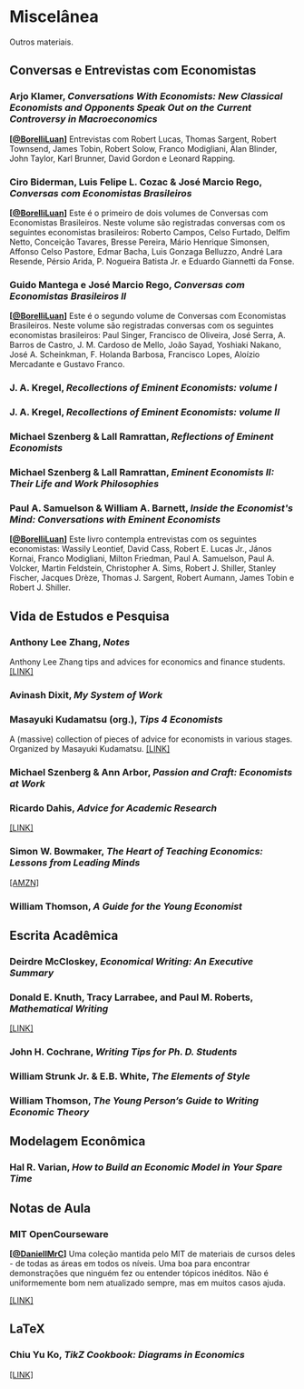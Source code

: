 # Miscelânea

Outros materiais.



## Conversas e Entrevistas com Economistas

### Arjo Klamer, *Conversations With Economists: New Classical Economists and Opponents Speak Out on the Current Controversy in Macroeconomics*
**[[@BorelliLuan](https://twitter.com/BorelliLuan)]** Entrevistas com Robert Lucas, Thomas Sargent, Robert Townsend, James Tobin, Robert Solow, Franco Modigliani, Alan Blinder, John Taylor, Karl Brunner, David Gordon e Leonard Rapping.

### Ciro Biderman, Luis Felipe L. Cozac & José Marcio Rego, *Conversas com Economistas Brasileiros*
**[[@BorelliLuan](https://twitter.com/BorelliLuan)]** Este é o primeiro de dois volumes de Conversas com Economistas Brasileiros. Neste volume são registradas conversas com os seguintes economistas brasileiros: Roberto Campos, Celso Furtado, Delfim Netto, Conceição Tavares, Bresse Pereira, Mário Henrique Simonsen, Affonso Celso Pastore, Edmar Bacha, Luis Gonzaga Belluzzo, André Lara Resende, Pérsio Arida, P. Nogueira Batista Jr. e Eduardo Giannetti da Fonse.

### Guido Mantega e José Marcio Rego, *Conversas com Economistas Brasileiros II*
**[[@BorelliLuan](https://twitter.com/BorelliLuan)]** Este é o segundo volume de Conversas com Economistas Brasileiros. Neste volume são registradas conversas com os seguintes economistas brasileiros: Paul Singer, Francisco de Oliveira, José Serra, A. Barros de Castro, J. M. Cardoso de Mello, João Sayad, Yoshiaki Nakano, José A. Scheinkman, F. Holanda Barbosa, Francisco Lopes, Aloízio Mercadante e Gustavo Franco.

### J. A. Kregel, *Recollections of Eminent Economists: volume I*
### J. A. Kregel, *Recollections of Eminent Economists: volume II*

### Michael Szenberg & Lall Ramrattan, *Reflections of Eminent Economists*
### Michael Szenberg & Lall Ramrattan, *Eminent Economists II: Their Life and Work Philosophies*

### Paul A. Samuelson & William A. Barnett, *Inside the Economist's Mind: Conversations with Eminent Economists*
**[[@BorelliLuan](https://twitter.com/BorelliLuan)]** Este livro contempla entrevistas com os seguintes economistas: Wassily Leontief, David Cass, Robert E. Lucas Jr., János Kornai, Franco Modigliani, Milton Friedman, Paul A. Samuelson, Paul A. Volcker, Martin Feldstein, Christopher A. Sims, Robert J. Shiller, Stanley Fischer, Jacques Drèze, Thomas J. Sargent, Robert Aumann, James Tobin e Robert J. Shiller.


## Vida de Estudos e Pesquisa

### Anthony Lee Zhang, *Notes*
Anthony Lee Zhang tips and advices for economics and finance students. [[LINK]](https://anthonyleezhang.github.io/other.html)

### Avinash Dixit, *My System of Work*

### Masayuki Kudamatsu (org.), *Tips 4 Economists*
A (massive) collection of pieces of advice for economists in various stages. Organized by Masayuki Kudamatsu. [[LINK]](https://sites.google.com/site/mkudamatsu/tips4economists)

### Michael Szenberg & Ann Arbor, *Passion and Craft: Economists at Work*

### Ricardo Dahis, *Advice for Academic Research*
[[LINK]](http://www.ricardodahis.com/files/papers/Dahis_Advice_Research.pdf)

### Simon W. Bowmaker, *The Heart of Teaching Economics: Lessons from Leading Minds*
[[AMZN]](https://www.amazon.com.br/Heart-Teaching-Economics-Lessons-Leading/dp/1848447906)

### William Thomson, *A Guide for the Young Economist*

## Escrita Acadêmica

### Deirdre McCloskey, *Economical Writing: An Executive Summary*

### Donald E. Knuth, Tracy Larrabee, and Paul M. Roberts, *Mathematical Writing*
[[LINK]](https://jmlr.csail.mit.edu/reviewing-papers/knuth_mathematical_writing.pdf)

### John H. Cochrane, *Writing Tips for Ph. D. Students*

### William Strunk Jr. & E.B. White, *The Elements of Style*

### William Thomson, *The Young Person’s Guide to Writing Economic Theory*

## Modelagem Econômica

### Hal R. Varian, *How to Build an Economic Model in Your Spare Time*

## Notas de Aula

### MIT OpenCourseware

**[[@DaniellMrC](https://twitter.com/DaniellMrC)]** Uma coleção mantida pelo MIT de materiais de cursos deles - de todas as áreas em todos os níveis. Uma boa para encontrar demonstrações que ninguém fez ou entender tópicos inéditos. Não é uniformemente bom nem atualizado sempre, mas em muitos casos ajuda. 

[[LINK]](https://ocw.mit.edu/)

## LaTeX

### Chiu Yu Ko, *TikZ Cookbook: Diagrams in Economics*
[[LINK]](https://sites.google.com/site/kochiuyu/Tikz)
